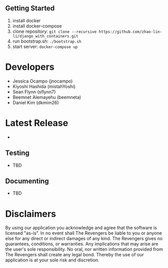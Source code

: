 Getting Started
---------------
1. install docker
2. install docker-compose
3. clone repository: `git clone --recursive https://github.com/zhao-lin-li/django_with_containers.git`
4. run bootstrap.sh: `./bootstrap.sh`
5. start server: `docker-compose up`

# Developers 
* Jessica Ocampo (jnocampo)
* Kiyoshi Hashida (mistahYoshi)
* Sean Flynn (sflynn7)
* Beemnet Alemayehu (beemneta)
* Daniel Kim (dkmim26)


# Latest Release 
* []()

Testing
-------
* TBD

Documenting
-----------
* TBD

# Disclaimers 
By using our application you acknowledge and agree that the software is licensed "as-is". In no event shall The Revengers be liable to you or anyone else for any direct or indirect damages of any kind. The Revengers gives no guarantees, conditions, or warranties. Any implications that may arise are the user's sole responsibility. No oral, nor written information provided from The Revengers shall create any legal bond. Thereby the use of our application is at your sole risk and discretion.
